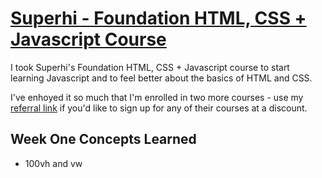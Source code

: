 # [Superhi - Foundation HTML, CSS + Javascript Course](https://www.superhi.com/courses/html-css-javascript-foundation?r=desilove)


I took Superhi's Foundation HTML, CSS + Javascript course to start learning Javascript and to feel better about the basics of HTML and CSS.

I've enhoyed it so much that I'm enrolled in two more courses - use my [referral link](https://www.superhi.com/?r=desilove) if you'd like to sign up for any of their courses at a discount.


## Week One Concepts Learned
- 100vh and vw
